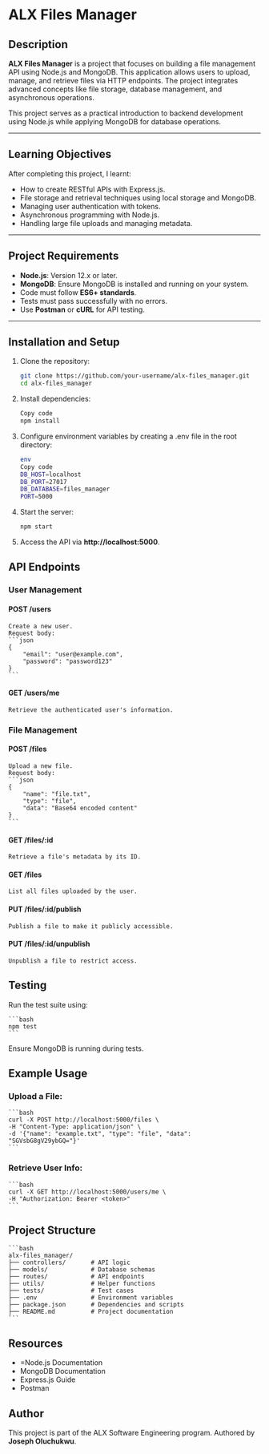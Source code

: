 # ALX Files Manager

## Description

**ALX Files Manager** is a project that focuses on building a file management API using Node.js and MongoDB. This application allows users to upload, manage, and retrieve files via HTTP endpoints. The project integrates advanced concepts like file storage, database management, and asynchronous operations.

This project serves as a practical introduction to backend development using Node.js while applying MongoDB for database operations.

---

## Learning Objectives

After completing this project, I learnt:

- How to create RESTful APIs with Express.js.
- File storage and retrieval techniques using local storage and MongoDB.
- Managing user authentication with tokens.
- Asynchronous programming with Node.js.
- Handling large file uploads and managing metadata.

---

## Project Requirements

- **Node.js**: Version 12.x or later.
- **MongoDB**: Ensure MongoDB is installed and running on your system.
- Code must follow **ES6+ standards**.
- Tests must pass successfully with no errors.
- Use **Postman** or **cURL** for API testing.

---

## Installation and Setup

1. Clone the repository:
   ```bash
   git clone https://github.com/your-username/alx-files_manager.git
   cd alx-files_manager
   ```
2. Install dependencies:

    ```bash
    Copy code
    npm install
    ```
3. Configure environment variables by creating a .env file in the root directory:
    ```bash
    env
    Copy code
    DB_HOST=localhost
    DB_PORT=27017
    DB_DATABASE=files_manager
    PORT=5000
    ```
4. Start the server:

    ```bash
    npm start
    ```
5. Access the API via **http://localhost:5000**.

## API Endpoints

### User Management

#### POST /users
    Create a new user.
    Request body:
    ```json
    {
        "email": "user@example.com",
        "password": "password123"
    }
    ```

#### GET /users/me

    Retrieve the authenticated user's information.

### File Management

#### POST /files

    Upload a new file.
    Request body:
    ```json
    {
        "name": "file.txt",
        "type": "file",
        "data": "Base64 encoded content"
    }
    ```
#### GET /files/:id

    Retrieve a file's metadata by its ID.

#### GET /files

    List all files uploaded by the user.

#### PUT /files/:id/publish

    Publish a file to make it publicly accessible.

#### PUT /files/:id/unpublish

    Unpublish a file to restrict access.

## Testing
Run the test suite using:

    ```bash
    npm test
    ```
Ensure MongoDB is running during tests.

## Example Usage

### Upload a File:
    ```bash
    curl -X POST http://localhost:5000/files \
    -H "Content-Type: application/json" \
    -d '{"name": "example.txt", "type": "file", "data": "SGVsbG8gV29ybGQ="}'
    ```
### Retrieve User Info:
    ```bash
    curl -X GET http://localhost:5000/users/me \
    -H "Authorization: Bearer <token>"
    ```

## Project Structure
    ```bash
    alx-files_manager/
    ├── controllers/       # API logic
    ├── models/            # Database schemas
    ├── routes/            # API endpoints
    ├── utils/             # Helper functions
    ├── tests/             # Test cases
    ├── .env               # Environment variables
    ├── package.json       # Dependencies and scripts
    ├── README.md          # Project documentation
    ```

## Resources
- =Node.js Documentation
- MongoDB Documentation
- Express.js Guide
- Postman

## Author
This project is part of the ALX Software Engineering program.
Authored by **Joseph Oluchukwu**.